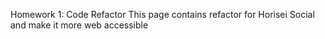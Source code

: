 Homework 1: Code Refactor 
This page contains refactor for Horisei Social and make it more web accessible 
